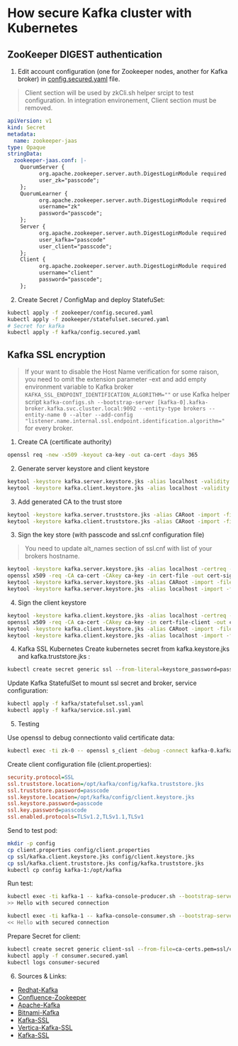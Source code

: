# How secure Kafka cluster with Kubernetes

## ZooKeeper DIGEST authentication
1. Edit account configuration (one for Zookeeper nodes, another for Kafka broker) in [config.secured.yaml](zookeeper/config.secured.yaml) file.

> Client section will be used by zkCli.sh helper srcipt to test configuration. In integration environement, Client section must be removed.

```yaml
apiVersion: v1
kind: Secret
metadata:
  name: zookeeper-jaas
type: Opaque
stringData:
  zookeeper-jaas.conf: |-
    QuorumServer {
          org.apache.zookeeper.server.auth.DigestLoginModule required
          user_zk="passcode";
    };
    QuorumLearner {
          org.apache.zookeeper.server.auth.DigestLoginModule required
          username="zk"
          password="passcode";
    }; 
    Server {
          org.apache.zookeeper.server.auth.DigestLoginModule required
          user_kafka="passcode"
          user_client="passcode";
    };
    Client {
          org.apache.zookeeper.server.auth.DigestLoginModule required
          username="client"
          password="passcode";
    };
```

2. Create Secret / ConfigMap and deploy StatefuSet:
```bash
kubectl apply -f zookeeper/config.secured.yaml
kubectl apply -f zookeeper/statefulset.secured.yaml
# Secret for kafka
kubectl apply -f kafka/config.secured.yaml
```

## Kafka SSL encryption

> If your want to disable the Host Name verification for some raison, you need to omit the extension parameter -ext and add empty environment variable to Kafka broker ```KAFKA_SSL_ENDPOINT_IDENTIFICATION_ALGORITHM=""``` or use Kafka helper script ```kafka-configs.sh --bootstrap-server [kafka-0].kafka-broker.kafka.svc.cluster.local:9092 --entity-type brokers --entity-name 0 --alter --add-config "listener.name.internal.ssl.endpoint.identification.algorithm="``` for every broker.

1. Create CA (certificate authority)
```bash
openssl req -new -x509 -keyout ca-key -out ca-cert -days 365
```

2. Generate server keystore and client keystore
```bash
keytool -keystore kafka.server.keystore.jks -alias localhost -validity 365 -genkey -keyalg RSA
keytool -keystore kafka.client.keystore.jks -alias localhost -validity 365 -genkey -keyalg RSA
```

3. Add generated CA to the trust store
```bash
keytool -keystore kafka.server.truststore.jks -alias CARoot -import -file ca-cert
keytool -keystore kafka.client.truststore.jks -alias CARoot -import -file ca-cert
```

3. Sign the key store (with passcode and ssl.cnf configuration file)
> You need to update alt_names section of ssl.cnf with list of your brokers hostname.
```bash
keytool -keystore kafka.server.keystore.jks -alias localhost -certreq -file cert-file
openssl x509 -req -CA ca-cert -CAkey ca-key -in cert-file -out cert-signed -days 365 -CAcreateserial -passin pass:passcode -extfile ssl.cnf -extensions req_ext
keytool -keystore kafka.server.keystore.jks -alias CARoot -import -file ca-cert
keytool -keystore kafka.server.keystore.jks -alias localhost -import -file cert-signed
```

4. Sign the client keystore
```bash
keytool -keystore kafka.client.keystore.jks -alias localhost -certreq -file cert-file-client
openssl x509 -req -CA ca-cert -CAkey ca-key -in cert-file-client -out cert-signed-client -days 365 -CAcreateserial -passin pass:passcode -extfile ssl.cnf -extensions req_ext
keytool -keystore kafka.client.keystore.jks -alias CARoot -import -file ca-cert
keytool -keystore kafka.client.keystore.jks -alias localhost -import -file cert-signed-client
```

4. Kafka SSL Kubernetes
Create kubernetes secret from kafka.keystore.jks and kafka.truststore.jks :
```bash
kubectl create secret generic ssl --from-literal=keystore_password=passcode --from-file=kafka.keystore.jks=ssl/kafka.server.keystore.jks --from-literal=truststore_password=passcode --from-file=kafka.truststore.jks=ssl/kafka.server.truststore.jks
```

Update Kafka StatefulSet to mount ssl secret and broker, service configuration:
```bash
kubectl apply -f kafka/statefulset.ssl.yaml
kubectl apply -f kafka/service.ssl.yaml
```

5. Testing

Use openssl to debug connectionto valid certificate data:
```bash
kubectl exec -ti zk-0 -- openssl s_client -debug -connect kafka-0.kafka-broker.kafka.svc.cluster.local:9093 -tls1
```

Create client configuration file (client.properties):
```ini
security.protocol=SSL
ssl.truststore.location=/opt/kafka/config/kafka.truststore.jks
ssl.truststore.password=passcode
ssl.keystore.location=/opt/kafka/config/client.keystore.jks
ssl.keystore.password=passcode
ssl.key.password=passcode
ssl.enabled.protocols=TLSv1.2,TLSv1.1,TLSv1
```

Send to test pod:
```bash
mkdir -p config
cp client.properties config/client.properties
cp ssl/kafka.client.keystore.jks config/client.keystore.jks
cp ssl/kafka.client.truststore.jks config/kafka.truststore.jks
kubectl cp config kafka-1:/opt/kafka
```

Run test:
```bash
kubectl exec -ti kafka-1 -- kafka-console-producer.sh --bootstrap-server kafka-0.kafka-broker.kafka.svc.cluster.local:9093 --topic k8s --producer.config /opt/kafka/config/client.properties
>> Hello with secured connection
```
```bash
kubectl exec -ti kafka-1 -- kafka-console-consumer.sh --bootstrap-server kafka-0.kafka-broker.kafka.svc.cluster.local:9093 --topic k8s -consumer.config /opt/kafka/config/client.properties --from-beginning
<< Hello with secured connection
```

Prepare Secret for client:
```bash
kubectl create secret generic client-ssl --from-file=ca-certs.pem=ssl/ca-cert --from-file=cert.pem=ssl/cert-signed-client
kubectl apply -f consumer.secured.yaml
kubectl logs consumer-secured
```


6. Sources & Links:
- [Redhat-Kafka](https://access.redhat.com/documentation/en-us/red_hat_amq/7.2/html/using_amq_streams_on_red_hat_enterprise_linux_rhel/configuring_kafka)
- [Confluence-Zookeeper](https://cwiki.apache.org/confluence/display/ZOOKEEPER/Server-Server+mutual+authentication)
- [Apache-Kafka](https://kafka.apache.org/documentation/#security_overview)
- [Bitnami-Kafka](https://github.com/bitnami/charts/issues/1279)
- [Kafka-SSL](https://stackoverflow.com/questions/54903381/kafka-failed-authentication-due-to-ssl-handshake-failed)
- [Vertica-Kafka-SSL](https://www.vertica.com/docs/9.2.x/HTML/Content/Authoring/KafkaIntegrationGuide/TLS-SSL/KafkaTLS-SSLExamplePart3ConfigureKafka.htm?tocpath=Integrating%20with%20Apache%20Kafka%7CUsing%20TLS%2FSSL%20Encryption%20with%20Kafka%7C_____7)
- [Kafka-SSL](https://gist.github.com/anoopl/85d869f7a85a70c6c60542922fc314a8)